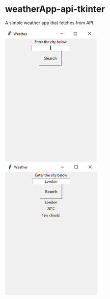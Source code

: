 # weatherApp-api-tkinter
A simple weather app that fetches from API 

 ![](image.png)    &nbsp; &nbsp; &nbsp; &nbsp; &nbsp; &nbsp;          ![](image1.png)
